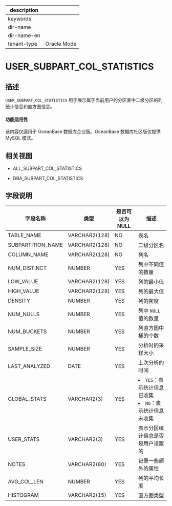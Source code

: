 |description||
|---|---|
|keywords||
|dir-name||
|dir-name-en||
|tenant-type|Oracle Mode|

# USER_SUBPART_COL_STATISTICS

描述
--------------------

`USER_SUBPART_COL_STATISTICS` 用于展示属于当前用户的分区表中二级分区的列统计信息和直方图信息。

  <main id="notice" >
    <h4>功能适用性</h4>
    <p>该内容仅适用于 OceanBase 数据库企业版。OceanBase 数据库社区版仅提供 MySQL 模式。</p>
  </main>

相关视图
----------------------

* ALL_SUBPART_COL_STATISTICS

* DBA_SUBPART_COL_STATISTICS

字段说明
----------------------

|       字段名称        |    **类型**     | **是否可以为 NULL** |                                                           **描述**                                                           |
|-------------------|---------------|----------------|----------------------------------------------------------------------------------------------------------------------------|
| TABLE_NAME        | VARCHAR2(128) | NO             | 表名                                      |
| SUBPARTITION_NAME | VARCHAR2(128) | NO             | 二级分区名                                   |
| COLUMN_NAME       | VARCHAR2(128) | NO             | 列名                                      |
| NUM_DISTINCT      | NUMBER        | YES            | 列中不同值的数量                                |
| LOW_VALUE         | VARCHAR2(128) | YES            | 列的最小值                                   |
| HIGH_VALUE        | VARCHAR2(128) | YES            | 列的最大值                                   |
| DENSITY           | NUMBER        | YES            | 列的密度                                    |
| NUM_NULLS         | NUMBER        | YES            | 列中 `NULL` 值的数量                          |
| NUM_BUCKETS       | NUMBER        | YES            | 列直方图中桶的个数                               |
| SAMPLE_SIZE       | NUMBER        | YES            | 分析时的采样大小                                |
| LAST_ANALYZED     | DATE          | YES            | 上次分析的时间                                 |
| GLOBAL_STATS      | VARCHAR2(3)   | YES            | <li> `YES`：表示统计信息已收集   <li> `NO`：表示统计信息未收集    |
| USER_STATS        | VARCHAR2(3)   | YES            | 表示分区统计信息是否是用户设置的                        |
| NOTES             | VARCHAR2(80)  | YES            | 记录一些额外的属性                               |
| AVG_COL_LEN       | NUMBER        | YES            | 列的平均长度                                  |
| HISTOGRAM         | VARCHAR2(15)  | YES            | 直方图类型                                   |
